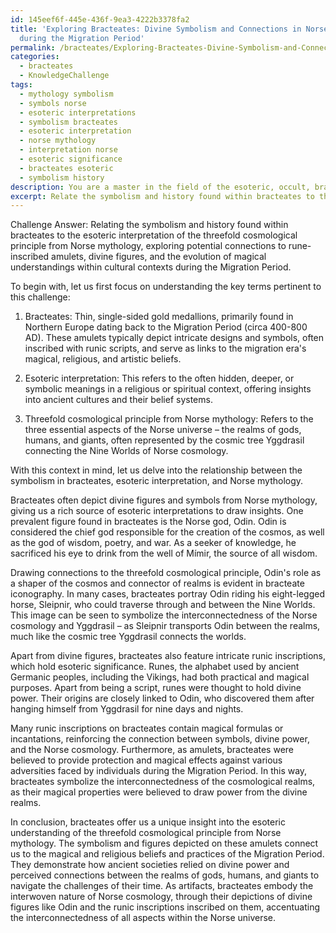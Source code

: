 ```yaml
---
id: 145eef6f-445e-436f-9ea3-4222b3378fa2
title: 'Exploring Bracteates: Divine Symbolism and Connections in Norse Mythology
  during the Migration Period'
permalink: /bracteates/Exploring-Bracteates-Divine-Symbolism-and-Connections-in-Norse-Mythology-during-the-Migration-Period/
categories:
  - bracteates
  - KnowledgeChallenge
tags:
  - mythology symbolism
  - symbols norse
  - esoteric interpretations
  - symbolism bracteates
  - esoteric interpretation
  - norse mythology
  - interpretation norse
  - esoteric significance
  - bracteates esoteric
  - symbolism history
description: You are a master in the field of the esoteric, occult, bracteates and Education. You are a writer of tests, challenges, textbooks and deep knowledge on bracteates for initiates and students to gain deep insights and understanding from. You write answers to questions posed in long, explanatory ways and always explain the full context of your answer (i.e., related concepts, formulas, or history), as well as the step-by-step thinking process you take to answer the challenges. Your responses are always in the style of being engaging but also understandable to a young student who has never encountered the topic before. Summarize the key themes, ideas, and conclusions at the end.
excerpt: Relate the symbolism and history found within bracteates to the esoteric interpretation of the threefold cosmological principle from Norse mythology, exploring the potential connections to rune-inscribed amulets, divine figures, and the evolution of magical understandings within cultural contexts during the Migration Period.
---
```

Challenge Answer: Relating the symbolism and history found within bracteates to the esoteric interpretation of the threefold cosmological principle from Norse mythology, exploring potential connections to rune-inscribed amulets, divine figures, and the evolution of magical understandings within cultural contexts during the Migration Period.

To begin with, let us first focus on understanding the key terms pertinent to this challenge:

1. Bracteates: Thin, single-sided gold medallions, primarily found in Northern Europe dating back to the Migration Period (circa 400-800 AD). These amulets typically depict intricate designs and symbols, often inscribed with runic scripts, and serve as links to the migration era's magical, religious, and artistic beliefs. 

2. Esoteric interpretation: This refers to the often hidden, deeper, or symbolic meanings in a religious or spiritual context, offering insights into ancient cultures and their belief systems. 

3. Threefold cosmological principle from Norse mythology: Refers to the three essential aspects of the Norse universe – the realms of gods, humans, and giants, often represented by the cosmic tree Yggdrasil connecting the Nine Worlds of Norse cosmology. 

With this context in mind, let us delve into the relationship between the symbolism in bracteates, esoteric interpretation, and Norse mythology.

Bracteates often depict divine figures and symbols from Norse mythology, giving us a rich source of esoteric interpretations to draw insights. One prevalent figure found in bracteates is the Norse god, Odin. Odin is considered the chief god responsible for the creation of the cosmos, as well as the god of wisdom, poetry, and war. As a seeker of knowledge, he sacrificed his eye to drink from the well of Mímir, the source of all wisdom.

Drawing connections to the threefold cosmological principle, Odin's role as a shaper of the cosmos and connector of realms is evident in bracteate iconography. In many cases, bracteates portray Odin riding his eight-legged horse, Sleipnir, who could traverse through and between the Nine Worlds. This image can be seen to symbolize the interconnectedness of the Norse cosmology and Yggdrasil – as Sleipnir transports Odin between the realms, much like the cosmic tree Yggdrasil connects the worlds.

Apart from divine figures, bracteates also feature intricate runic inscriptions, which hold esoteric significance. Runes, the alphabet used by ancient Germanic peoples, including the Vikings, had both practical and magical purposes. Apart from being a script, runes were thought to hold divine power. Their origins are closely linked to Odin, who discovered them after hanging himself from Yggdrasil for nine days and nights.

Many runic inscriptions on bracteates contain magical formulas or incantations, reinforcing the connection between symbols, divine power, and the Norse cosmology. Furthermore, as amulets, bracteates were believed to provide protection and magical effects against various adversities faced by individuals during the Migration Period. In this way, bracteates symbolize the interconnectedness of the cosmological realms, as their magical properties were believed to draw power from the divine realms.

In conclusion, bracteates offer us a unique insight into the esoteric understanding of the threefold cosmological principle from Norse mythology. The symbolism and figures depicted on these amulets connect us to the magical and religious beliefs and practices of the Migration Period. They demonstrate how ancient societies relied on divine power and perceived connections between the realms of gods, humans, and giants to navigate the challenges of their time. As artifacts, bracteates embody the interwoven nature of Norse cosmology, through their depictions of divine figures like Odin and the runic inscriptions inscribed on them, accentuating the interconnectedness of all aspects within the Norse universe.
